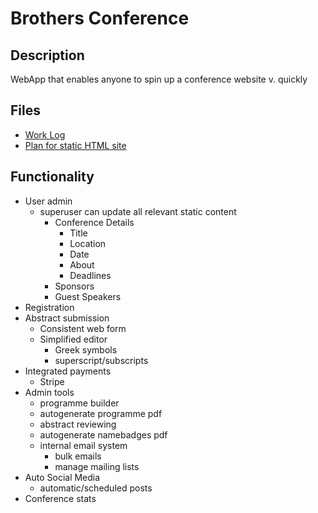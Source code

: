 # Brothers Conference

## Description

WebApp that enables anyone to spin up a conference website v. quickly

## Files

+ [Work Log](worklogs/brothersConference_worklog.md)
+ [Plan for static HTML site](worklogs/staticHTML_plan.md)

## Functionality

+ User admin
  - superuser can update all relevant static content
    + Conference Details
      - Title
      - Location
      - Date
      - About
      - Deadlines
    + Sponsors
    + Guest Speakers
+ Registration
+ Abstract submission
  - Consistent web form
  - Simplified editor
    - Greek symbols
    - superscript/subscripts
+ Integrated payments
  - Stripe
+ Admin tools
  - programme builder
  - autogenerate programme pdf
  - abstract reviewing
  - autogenerate namebadges pdf
  - internal email system
    + bulk emails
    + manage mailing lists
+ Auto Social Media
  - automatic/scheduled posts
+ Conference stats
